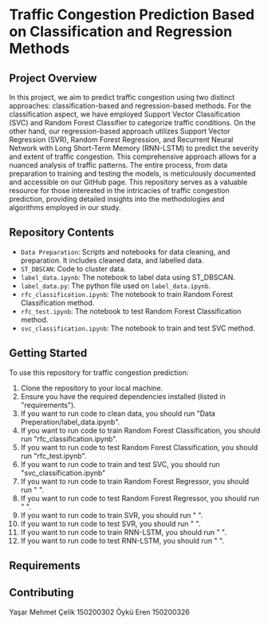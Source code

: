 # Traffic Congestion Prediction Based on Classification and Regression Methods

## Project Overview
In this project, we aim to predict traffic congestion using two distinct approaches: classification-based and regression-based methods. For the classification aspect, we have employed Support Vector Classification (SVC) and Random Forest Classifier to categorize traffic conditions. On the other hand, our regression-based approach utilizes Support Vector Regression (SVR), Random Forest Regression, and Recurrent Neural Network with Long Short-Term Memory (RNN-LSTM) to predict the severity and extent of traffic congestion. This comprehensive approach allows for a nuanced analysis of traffic patterns. The entire process, from data preparation to training and testing the models, is meticulously documented and accessible on our GitHub page. This repository serves as a valuable resource for those interested in the intricacies of traffic congestion prediction, providing detailed insights into the methodologies and algorithms employed in our study.

## Repository Contents
- `Data Preparation`: Scripts and notebooks for data cleaning, and preparation. It includes cleaned data, and labelled data.
- `ST_DBSCAN`: Code to cluster data.
- `label_data.ipynb`: The notebook to label data using ST_DBSCAN.
- `label_data.py`: The python file used on `label_data.ipynb`.
- `rfc_classification.ipynb`: The notebook to train Random Forest Classification method.
- `rfc_test.ipynb`: The notebook to test Random Forest Classification method.
- `svc_classification.ipynb`: The notebook to train and test SVC method.

  
## Getting Started
To use this repository for traffic congestion prediction:
1. Clone the repository to your local machine.
2. Ensure you have the required dependencies installed (listed in "requirements").
3. If you want to run code to clean data, you should run "Data Preperation/label_data.ipynb".
4. If you want to run code to train Random Forest Classification, you should run "rfc_classification.ipynb".
5. If you want to run code to test Random Forest Classification, you should run "rfc_test.ipynb".
6. If you want to run code to train and test SVC, you should run "svc_classification.ipynb"
8. If you want to run code to train Random Forest Regressor, you should run " ".
9. If you want to run code to test Random Forest Regressor, you should run " ".
10. If you want to run code to train SVR, you should run " ".
11. If you want to run code to test SVR, you should run " ".
12. If you want to run code to train RNN-LSTM, you should run " ".
13. If you want to run code to test RNN-LSTM, you should run " ".

## Requirements


## Contributing
Yaşar Mehmet Çelik 150200302
Öykü Eren 150200326

